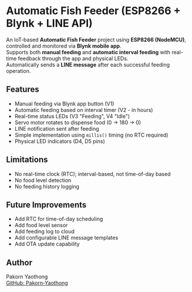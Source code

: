 # Automatic Fish Feeder (ESP8266 + Blynk + LINE API)

An IoT-based **Automatic Fish Feeder** project using **ESP8266 (NodeMCU)**, controlled and monitored via **Blynk mobile app**.  
Supports both **manual feeding** and **automatic interval feeding** with real-time feedback through the app and physical LEDs.  
Automatically sends a **LINE message** after each successful feeding operation.

## Features

- Manual feeding via Blynk app button (V1)
- Automatic feeding based on interval timer (V2 - in hours)
- Real-time status LEDs (V3 "Feeding", V4 "Idle")
- Servo motor rotates to dispense food (0 → 180 → 0)
- LINE notification sent after feeding
- Simple implementation using `millis()` timing (no RTC required)
- Physical LED indicators (D4, D5 pins)

## Limitations

- No real-time clock (RTC); interval-based, not time-of-day based
- No food level detection
- No feeding history logging

## Future Improvements

- Add RTC for time-of-day scheduling
- Add food level sensor
- Add feeding log to cloud
- Add configurable LINE message templates
- Add OTA update capability

## Author

Pakorn Yaothong  
[GitHub: Pakorn-Yaothong](https://github.com/Pakorn-Yaothong)

